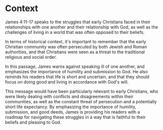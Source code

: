 # Context

James 4:11-17 speaks to the struggles that early Christians faced in their relationships with one another and their relationship with God, as well as the challenges of living in a world that was often opposed to their beliefs.

In terms of historical context, it's important to remember that the early Christian community was often persecuted by both Jewish and Roman authorities, and that Christians were seen as a threat to the traditional religious and social order.

In this passage, James warns against speaking ill of one another, and emphasizes the importance of humility and submission to God. He also reminds his readers that life is short and uncertain, and that they should focus on doing good and living in accordance with God's will.

This message would have been particularly relevant to early Christians, who were likely dealing with conflicts and disagreements within their communities, as well as the constant threat of persecution and a potentially short life expectancy. By emphasizing the importance of humility, submission, and good deeds, James is providing his readers with a roadmap for navigating these struggles in a way that is faithful to their beliefs and pleasing to God.